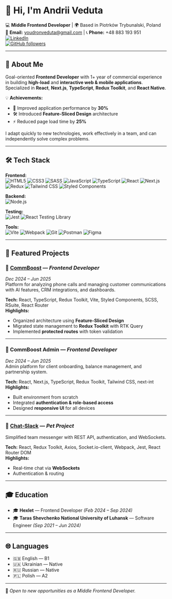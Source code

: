 # 👋 Hi, I'm Andrii Veduta

💻 **Middle Frontend Developer** | 🌍 Based in Piotrków Trybunalski, Poland  
📧 **Email:** youdronveduta@gmail.com | 📞 **Phone:** +48 883 193 951  
[![LinkedIn](https://img.shields.io/badge/LinkedIn-Profile-blue?logo=linkedin)](https://www.linkedin.com/in/andrii-veduta-750188317)  
[![GitHub followers](https://img.shields.io/github/followers/Reyka141?style=social)](https://github.com/Reyka141)  

---

## 🚀 About Me
Goal-oriented **Frontend Developer** with 1+ year of commercial experience in building **high-load** and **interactive web & mobile applications**.  
Specialized in **React**, **Next.js**, **TypeScript**, **Redux Toolkit**, and **React Native**.  

💡 **Achievements:**
- 🚀 Improved application performance by **30%**
- 🛠 Introduced **Feature-Sliced Design** architecture
- ⚡ Reduced page load time by **25%**

I adapt quickly to new technologies, work effectively in a team, and can independently solve complex problems.

---

## 🛠 Tech Stack

**Frontend:**  
![HTML5](https://img.shields.io/badge/HTML5-E34F26?logo=html5&logoColor=fff)
![CSS3](https://img.shields.io/badge/CSS3-1572B6?logo=css3&logoColor=fff)
![SASS](https://img.shields.io/badge/Sass-CC6699?logo=sass&logoColor=fff)
![JavaScript](https://img.shields.io/badge/JavaScript-F7DF1E?logo=javascript&logoColor=000)
![TypeScript](https://img.shields.io/badge/TypeScript-3178C6?logo=typescript&logoColor=fff)
![React](https://img.shields.io/badge/React-61DAFB?logo=react&logoColor=000)
![Next.js](https://img.shields.io/badge/Next.js-000?logo=nextdotjs&logoColor=fff)
![Redux](https://img.shields.io/badge/Redux-764ABC?logo=redux&logoColor=fff)
![Tailwind CSS](https://img.shields.io/badge/Tailwind_CSS-38B2AC?logo=tailwind-css&logoColor=fff)
![Styled Components](https://img.shields.io/badge/styled--components-DB7093?logo=styled-components&logoColor=fff)

**Backend:**  
![Node.js](https://img.shields.io/badge/Node.js-339933?logo=node.js&logoColor=fff)

**Testing:**  
![Jest](https://img.shields.io/badge/Jest-C21325?logo=jest&logoColor=fff)
![React Testing Library](https://img.shields.io/badge/RTL-E33332?logo=testing-library&logoColor=fff)

**Tools:**  
![Vite](https://img.shields.io/badge/Vite-646CFF?logo=vite&logoColor=fff)
![Webpack](https://img.shields.io/badge/Webpack-8DD6F9?logo=webpack&logoColor=000)
![Git](https://img.shields.io/badge/Git-F05032?logo=git&logoColor=fff)
![Postman](https://img.shields.io/badge/Postman-FF6C37?logo=postman&logoColor=fff)
![Figma](https://img.shields.io/badge/Figma-F24E1E?logo=figma&logoColor=fff)

---

## 📂 Featured Projects

### 🔹 [CommBoost](https://commboost.ru/) — *Frontend Developer*  
*Dec 2024 – Jun 2025*  
Platform for analyzing phone calls and managing customer communications with AI features, CRM integrations, and dashboards.  

**Tech:** React, TypeScript, Redux Toolkit, Vite, Styled Components, SCSS, RSuite, React Router  
**Highlights:**  
- Organized architecture using **Feature-Sliced Design**  
- Migrated state management to **Redux Toolkit** with RTK Query  
- Implemented **protected routes** with token validation

---

### 🔹 CommBoost Admin — *Frontend Developer*  
*Dec 2024 – Jun 2025*  
Admin platform for client onboarding, balance management, and partnership system.  

**Tech:** React, Next.js, TypeScript, Redux Toolkit, Tailwind CSS, next-int  
**Highlights:**  
- Built environment from scratch  
- Integrated **authentication & role-based access**  
- Designed **responsive UI** for all devices

---

### 🔹 [Chat-Slack](https://chat-slack-js00.onrender.com/) — *Pet Project*  
Simplified team messenger with REST API, authentication, and WebSockets.  

**Tech:** React, Redux Toolkit, Axios, Socket.io-client, Webpack, Jest, React Router DOM  
**Highlights:**  
- Real-time chat via **WebSockets**  
- Authentication & routing

---

## 🎓 Education
- 🎓 **Hexlet** — Frontend Developer *(Feb 2024 – Sep 2024)*  
- 🎓 **Taras Shevchenko National University of Luhansk** — Software Engineer *(Sep 2021 – Jun 2024)*  

---

## 🌐 Languages
- 🇬🇧 English — B1  
- 🇺🇦 Ukrainian — Native  
- 🇷🇺 Russian — Native  
- 🇵🇱 Polish — A2  

---

💬 *Open to new opportunities as a Middle Frontend Developer.*  
